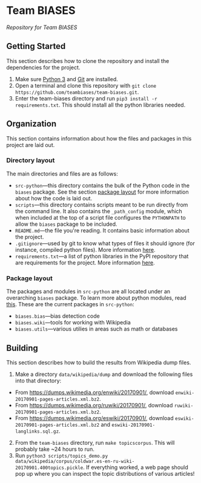 # Team BIASES
*Repository for Team BIASES*

## Getting Started
This section describes how to clone the repository and install the dependencies for the project.

 1. Make sure [Python 3](https://www.python.org/downloads/) and [Git](https://git-scm.com/downloads) are installed.
 2. Open a terminal and clone this repository with `git clone https://github.com/teambiases/team-biases.git`.
 3. Enter the team-biases directory and run `pip3 install -r requirements.txt`. This should install all the python libraries needed.

## Organization
This section contains information about how the files and packages in this project are laid out.

### Directory layout
The main directories and files are as follows:

 * `src-python`—this directory contains the bulk of the Python code in the `biases` package. See the section [package layout](#package-layout) for more information about how the code is laid out.
 * `scripts`—this directory contains scripts meant to be run directly from the command line. It also contains the `_path_config` module, which when included at the top of a script file configures the `PYTHONPATH` to allow the `biases` package to be included.
 * `README.md`—the file you're reading. It contains basic information about the project.
 * `.gitignore`—used by git to know what types of files it should ignore (for instance, compiled python files). More information [here](https://git-scm.com/docs/gitignore).
 * `requirements.txt`—a list of python libraries in the PyPI repository that are requirements for the project. More information [here](https://pip.pypa.io/en/stable/user_guide/#requirements-files).

### Package layout
The packages and modules in `src-python` are all located under an overarching `biases` package. To learn more about python modules, read [this](https://docs.python.org/3/tutorial/modules.html). These are the current packages in `src-python`:

 * `biases.bias`—bias detection code
 * `biases.wiki`—tools for working with Wikipedia
 * `biases.utils`—various utilies in areas such as math or databases
 
## Building
This section describes how to build the results from Wikipedia dump files.

 1. Make a directory `data/wikipedia/dump` and download the following files into that directory:
   - From https://dumps.wikimedia.org/enwiki/20170901/, download `enwiki-20170901-pages-articles.xml.bz2`.
   - From https://dumps.wikimedia.org/ruwiki/20170901/, download `ruwiki-20170901-pages-articles.xml.bz2`.
   - From https://dumps.wikimedia.org/eswiki/20170901/, download `eswiki-20170901-pages-articles.xml.bz2` and `eswiki-20170901-langlinks.sql.gz`.
 2. From the `team-biases` directory, run `make topicscorpus`. This will probably take ~24 hours to run.
 3. Run `python3 scripts/topics_demo.py data/wikipedia/corpus/coldwar.es-en-ru-wiki-20170901.400topics.pickle`. If everything worked, a web page should pop up where you can inspect the topic distributions of various articles!
